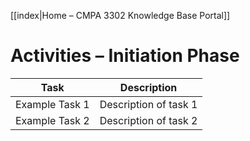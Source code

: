 [[index|Home – CMPA 3302 Knowledge Base Portal]] 
# Activities – Initiation Phase

| Task | Description |
|------|-------------|
| Example Task 1 | Description of task 1 |
| Example Task 2 | Description of task 2 |